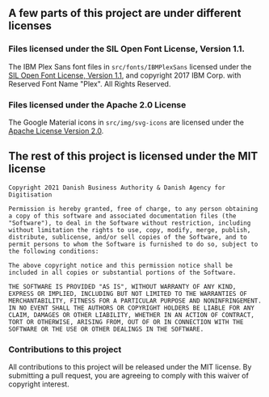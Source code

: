 ## A few parts of this project are under different licenses

### Files licensed under the SIL Open Font License, Version 1.1.

The IBM Plex Sans font files in `src/fonts/IBMPlexSans` licensed under the [SIL Open Font License, Version 1.1](https://scripts.sil.org/cms/scripts/page.php?site_id=nrsi&id=OFL_web), and copyright 2017 IBM Corp. with Reserved Font Name "Plex". All Rights Reserved.

### Files licensed under the Apache 2.0 License

The Google Material icons in `src/img/svg-icons` are licensed under the [Apache License Version 2.0](https://www.apache.org/licenses/LICENSE-2.0.txt).

## The rest of this project is licensed under the MIT license

```
Copyright 2021 Danish Business Authority & Danish Agency for Digitisation

Permission is hereby granted, free of charge, to any person obtaining a copy of this software and associated documentation files (the "Software"), to deal in the Software without restriction, including without limitation the rights to use, copy, modify, merge, publish, distribute, sublicense, and/or sell copies of the Software, and to permit persons to whom the Software is furnished to do so, subject to the following conditions:

The above copyright notice and this permission notice shall be included in all copies or substantial portions of the Software.

THE SOFTWARE IS PROVIDED "AS IS", WITHOUT WARRANTY OF ANY KIND, EXPRESS OR IMPLIED, INCLUDING BUT NOT LIMITED TO THE WARRANTIES OF MERCHANTABILITY, FITNESS FOR A PARTICULAR PURPOSE AND NONINFRINGEMENT. IN NO EVENT SHALL THE AUTHORS OR COPYRIGHT HOLDERS BE LIABLE FOR ANY CLAIM, DAMAGES OR OTHER LIABILITY, WHETHER IN AN ACTION OF CONTRACT, TORT OR OTHERWISE, ARISING FROM, OUT OF OR IN CONNECTION WITH THE SOFTWARE OR THE USE OR OTHER DEALINGS IN THE SOFTWARE.
```

### Contributions to this project

All contributions to this project will be released under the MIT license. By submitting a pull request, you are agreeing to comply with this waiver of copyright interest.
